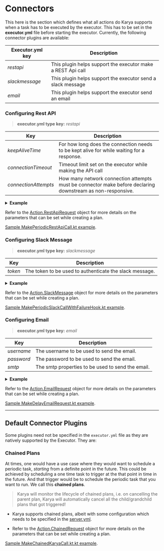 # Connectors

This here is the section which defines what all actions do Karya supports when a task has to be executed by the
executor.
This has to be set in the **executor.yml** file before starting the executor. Currently, the following connector plugins are
available:

| Executor.yml key | Description                                                 |
|------------------|-------------------------------------------------------------|
| *restapi*        | This plugin helps support the executor make a REST Api call |
| *slackmessage*   | This plugin helps support the executor send a slack message |
| *email*          | This plugin helps support the executor send an email        |


### Configuring Rest API

> **executor.yml type key:** *restapi*

| Key        | Description                                                                                                                      |
|------------|----------------------------------------------------------------------------------------------------------------------------------|
| *keepAliveTime* | For how long does the connection needs to be kept alive for while waiting for a response.                                        |
| *connectionTimeout*  | Timeout limit set on the executor while making the API call                                                                      |
| *connectionAttempts*   | How many network connection attempts must be connector make before declaring downstream as non-responsive.                       |

<details>

<summary><strong>Example</strong></summary>

```yml
    - type: "restapi"
      configs:
        keepAliveTime: 3000
        connectionTimeout: 1000
        connectionAttempts: 3
```

</details>

Refer to the [Action.RestApiRequest](../../core/src/main/kotlin/karya/core/entities/Action.kt) object for more details on the parameters that can be set while creating a plan.

[Sample MakePeriodicRestApiCall.kt example](../../docs/samples/src/main/kotlin/karya/docs/samples/MakePeriodicApiCall.kt).

### Configuring Slack Message

> **executor.yml type key:** *slackmessage*

| Key        | Description                                                                                                                      |
|------------|----------------------------------------------------------------------------------------------------------------------------------|
| *token*    | The token to be used to authenticate the slack message.                                                                          |

<details>

<summary><strong>Example</strong></summary>

```yml
- type: "slackmessage"
  configs:
    token: "xoxb"
```

</details>

Refer to the [Action.SlackMessage](../../core/src/main/kotlin/karya/core/entities/Action.kt) object for more details on the parameters that can be set while creating a plan.

[Sample MakePeriodicSlackCallWithFailureHook.kt example](../../docs/samples/src/main/kotlin/karya/docs/samples/MakePeriodicSlackCallWithFailureHook.kt).

### Configuring Email

> **executor.yml type key:** *email*

| Key        | Description                                       |
|------------|---------------------------------------------------|
| *username* | The username to be used to send the email.        |
| *password* | The password to be used to send the email.        |
| *smtp*     | The smtp properties to be used to send the email. |

<details>

<summary><strong>Example</strong></summary>

```yml
    - type: "email"
      configs:
        username: "your-email@gmail.com"
        password: "your-app-password"
        smtp:
          mail.smtp.auth: "true"
          mail.smtp.starttls.enable: "true"
          mail.smtp.host: "smtp.gmail.com"
          mail.smtp.port: "587"
```

</details>


Refer to the [Action.EmailRequest](../../core/src/main/kotlin/karya/core/entities/Action.kt) object for more details on the parameters that can be set while creating a plan.

[Sample MakeDelayEmailRequest.kt example](../../docs/samples/src/main/kotlin/karya/docs/samples/MakeDelayEmailRequest.kt).

---

## Default Connector Plugins

Some plugins need not be specified in the `executor.yml` file as they are natively supported by the Executor. They are:

### Chained Plans

At times, one would have a use case where they would want to schedule a periodic task, *starting* from a definite point
in the future. This could be achieved by scheduling a one time task to trigger at the that point in time in the future.
And that trigger would be to schedule the periodic task that you want to run. We call this **chained plans**.

> Karya will monitor the lifecycle of chained plans, i.e. on cancelling the parent plan, Karya will automatically cancel all the child/grandchild plans that got triggered!

- Karya supports chained plans, albeit with some configuration which needs to be specified in the [server.yml](../documentation/COMPONENTS.md/#server).

- Refer to the [Action.ChainedRequest](../../core/src/main/kotlin/karya/core/entities/Action.kt) object for more details on the parameters that can be set while creating a plan.

[Sample MakeChainedKaryaCall.kt.kt example](./docs/samples/src/main/kotlin/karya/docs/samples/MakeChainedKaryaCall.kt.kt).
